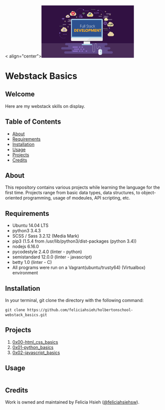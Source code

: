 < align="center"><img src="FullStackDeveloper.jpg" width="300"></p>

# Webstack Basics

## Welcome
Here are my webstack skills on display.

## Table of Contents
* [About](#about)
* [Requirements](#requirements)
* [Installation](#installation)
* [Usage](#usage)
* [Projects](#projects)
* [Credits](#credits)

## About
This repository contains various projects while learning the language for the first time. Projects range from basic data types, data structures, to object-oriented programming, usage of modeules, API scripting, etc. 

## Requirements
* Ubuntu 14.04 LTS
* python3 3.4.3
* SCSS / Sass 3.2.12 (Media Mark)
* pip3 (1.5.4 from /usr/lib/python3/dist-packages (python 3.4))
* nodejs 6.16.0
* pycodestyle 2.4.0 (linter - python)
* semistandard 12.0.0 (linter - javascript)
* betty 1.0 (linter - C)
* All programs were run on a Vagrant(ubuntu/trusty64) (Virtualbox) environment

## Installation
In your terminal, git clone the directory with the following command:
```
git clone https://github.com/feliciahsieh/holbertonschool-webstack_basics.git
```

## Projects
1. [0x00-html_css_basics](./0x00-html_css_basics)
2. [0x01-python_basics](./0x01-python_basics)
3. [0x02-javascript_basics](./0x02-javascript_basics)

## Usage
```
```

## Credits
Work is owned and maintained by Felicia Hsieh ([@feliciahsiehsw](https://twitter.com/feliciahsiehsw)).